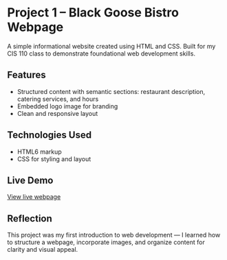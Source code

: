 # Project 1 – Black Goose Bistro Webpage

A simple informational website created using HTML and CSS. Built for my CIS 110 class to demonstrate foundational web development skills.

## Features
- Structured content with semantic sections: restaurant description, catering services, and hours
- Embedded logo image for branding
- Clean and responsive layout 

## Technologies Used
- HTML6 markup
- CSS for styling and layout

## Live Demo
[View live webpage](https://uo-cit-drewlesh.github.io/CIS-110-FluencyWithInfoTech/Project1/)

## Reflection
This project was my first introduction to web development — I learned how to structure a webpage, incorporate images, and organize content for clarity and visual appeal.
